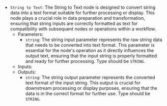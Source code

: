 - `String to Text`: The String to Text node is designed to convert string data into a text format suitable for further processing or display. This node plays a crucial role in data preparation and transformation, ensuring that string inputs are correctly formatted as text for compatibility with subsequent nodes or operations within a workflow.
    - Parameters:
        - `string`: The string input parameter represents the raw string data that needs to be converted into text format. This parameter is essential for the node's operation as it directly influences the output text, ensuring that the input string is properly formatted and ready for further processing. Type should be `STRING`.
    - Inputs:
    - Outputs:
        - `string`: The string output parameter represents the converted text format of the input string. This output is crucial for downstream processing or display purposes, ensuring that the data is in the correct format for further use. Type should be `STRING`.

